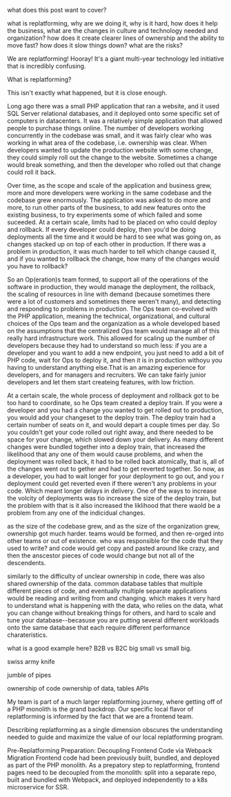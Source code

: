 what does this post want to cover?

what is replatforming, why are we doing it, why is it hard, how does it help the business, what are the changes in culture and technology needed and organization? how does it create clearer lines of ownership and the ability to move fast? how does it slow things down? what are the risks?


We are replatforming! Hooray! It's a giant multi-year technology led initiative that is incredibly confusing. 

What is replatforming?

This isn't exactly what happened, but it is close enough.

Long ago there was a small PHP application that ran a website, and it used SQL Server relational databases, and it deployed onto some specific set of computers in datacenters. It was a relatively simple application that allowed people to purchase things online. The number of developers working concurrently in the codebase was small, and it was fairly clear who was working in what area of the codebase, i.e. ownership was clear. When developers wanted to update the production website with some change, they could simply roll out the change to the website. Sometimes a change would break something, and then the developer who rolled out that change could roll it back. 

Over time, as the scope and scale of the application and business grew, more and more developers were working in the same codebase and the codebase grew enormously. The application was asked to do more and more, to run other parts of the business, to add new features onto the existing business, to try experiments some of which failed and some suceeded. At a certain scale, limits had to be placed on who could deploy and rollback. If every developer could deploy, then you'd be doing deployments all the time and it would be hard to see what was going on, as changes stacked up on top of each other in production. If there was a problem in production, it was much harder to tell which change caused it, and if you wanted to rollback the change, how many of the changes would you have to rollback?

So an Op(eration)s team formed, to support all of the operations of the software in production, they would manage the deployment, the rollback, the scaling of resources in line with demand (because sometimes there were a lot of customers and sometimes there weren't many), and detecting and responding to problems in production. The Ops team co-evolved with the PHP application, meaning the technical, organizational, and cultural choices of the Ops team and the organization as a whole developed based on the assumptions that the centralized Ops team would manage all of this really hard infrastructure work. This allowed for scaling up the number of developers because they had to understand so much less: if you are a developer and you want to add a new endpoint, you just need to add a bit of PHP code, wait for Ops to deploy it, and then it is in production withoyu you having to understand anything else.That is an amazing experience for developers, and for managers and recruiters. We can take fairly junior developers and let them start createing features, with low friction.

At a certain scale, the whole process of deployment and rollback got to be too hard to coordinate, so he Ops team created a deploy train. If you were a developer and you had a change you wanted to get rolled out to production, you would add your changeset to the deploy train. The deploy train had a certain number of seats on it, and would depart a couple times per day. So you couldn't get your code rolled out right away, and there needed to be space for your change, which slowed down your delivery. As many different changes were bundled together into a deploy train, that increased the likelihood that any one of them would cause problems, and when the deployment was rolled back, it had to be rolled back atomically, that is, all of the changes went out to gether and had to get reverted together. So now, as a developer, you had to wait longer for your deployment to go out, and you r deployment could get reverted even if there weren't any problems in your code. Which meant longer delays in delivery. One of the ways to increase the volcity of deployments was tio increase the size of the deploy train, but the problem with that is it also increased the liklihood that there waold be a problem from any one of the indicidual changes.

as the size of the codebase grew, and as the size of the organization grew, ownership got much harder. teams would be formed, and then re-orged into other teams or out of existence. who was responsible for the code that they used to write? and code would get copy and pasted around like crazy, and then the anscestor pieces of code would change but not all of the descendents.

similarly to the difficulty of unclear ownership in code, there was also shared ownership of the data. common database tables that multiple different pieces of code, and eventually multiple separate applications would be reading and writing from and changing. which makes it very hard to understand what is happening with the data, who relies on the data, what you can change without breaking things for others, and hard to scale and tune your database--becasuse you are putting several different workloads onto the same database that each require different performance charateristics. 

what is a good example here? B2B vs B2C big small vs small big.



swiss army knife

jumble of pipes

ownership of code
ownership of data, tables
APIs









My team is part of a much larger replatforming journey, where getting off of a PHP monolith is the grand backdrop. Our specific local flavor of replatforming is informed by the fact that we are a frontend team.

Describing replatforming as a single dimension obscures the understanding needed to guide and maximize the value of our local replatforming program.

Pre-Replatforming Preparation: Decoupling Frontend Code via Webpack Migration
Frontend code had been previously built, bundled, and deployed as part of the PHP monolith. As a prepatory step to replatforming, frontend pages need to be decoupled from the monolith: split into a separate repo, built and bundled with Webpack, and deployed independently to a k8s microservice for SSR.
